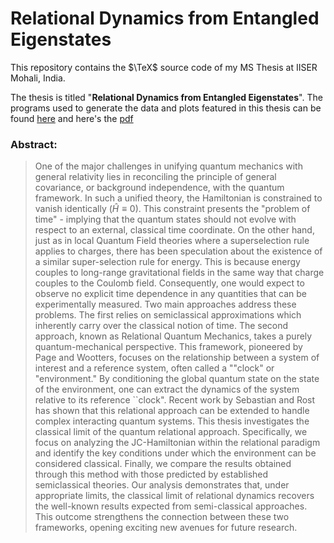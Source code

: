 # Relational Dynamics from Entangled Eigenstates
This repository contains the $\TeX$ source code of my MS Thesis at IISER Mohali, India.

The thesis is titled "**Relational Dynamics from Entangled Eigenstates**". The programs used to generate the data and plots featured in this thesis can be found [here](https://github.com/dev-aditya/Relational_Quantum_Dynamics) and here's the [pdf](https://github.com/dev-aditya/PRJ502-MS-Thesis/blob/master/compiled/main.pdf)


### Abstract:

> One of the major challenges in unifying quantum mechanics with general relativity lies in reconciling the principle of general covariance, or background independence, with the quantum framework. In such a unified theory, the Hamiltonian is constrained to vanish identically ($\hat{H} \equiv 0$). This constraint presents the "problem of time" -  implying that the quantum states should not evolve with respect to an external, classical time coordinate.  On the other hand, just as in local Quantum Field theories where a superselection rule applies to charges, there has been speculation about the existence of a similar super-selection rule for energy. This is because energy couples to long-range gravitational fields in the same way that charge couples to the Coulomb field. Consequently, one would expect to observe no explicit time dependence in any quantities that can be experimentally measured. 
> Two main approaches address these problems. The first relies on semiclassical approximations which inherently carry over the classical notion of time. The second approach, known as Relational Quantum Mechanics, takes a purely quantum-mechanical perspective. This framework, pioneered by Page and Wootters, focuses on the relationship between a system of interest and a reference system, often called a ""clock" or "environment." By conditioning the global quantum state on the state of the environment, one can extract the dynamics of the system relative to its reference ``clock". Recent work by Sebastian and Rost has shown that this relational approach can be extended to handle complex interacting quantum systems.
>This thesis investigates the classical limit of the quantum relational approach. Specifically, we focus on analyzing the JC-Hamiltonian within the relational paradigm and identify the key conditions under which the environment can be considered classical. Finally, we compare the results obtained through this method with those predicted by established semiclassical theories. Our analysis demonstrates that, under appropriate limits, the classical limit of relational dynamics recovers the well-known results expected from semi-classical approaches. This outcome strengthens the connection between these two frameworks, opening exciting new avenues for future research.

